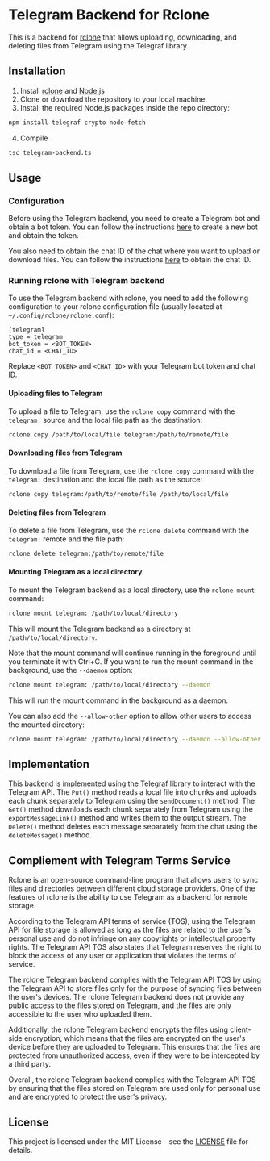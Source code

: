 # Telegram Backend for Rclone

This is a backend for [rclone](https://rclone.org/) that allows uploading, downloading, and deleting files from Telegram using the Telegraf library.

## Installation

1. Install [rclone](https://rclone.org/install/) and [Node.js](https://nodejs.org/)
2. Clone or download the repository to your local machine. 
3. Install the required Node.js packages inside the repo directory:
```bash
npm install telegraf crypto node-fetch
```

4. Compile
```bash
tsc telegram-backend.ts
```

## Usage

### Configuration

Before using the Telegram backend, you need to create a Telegram bot and obtain a bot token. You can follow the instructions [here](https://core.telegram.org/bots#creating-a-new-bot) to create a new bot and obtain the token.

You also need to obtain the chat ID of the chat where you want to upload or download files. You can follow the instructions [here](https://stackoverflow.com/questions/32423837/telegram-bot-how-to-get-a-group-chat-id) to obtain the chat ID.

### Running rclone with Telegram backend

To use the Telegram backend with rclone, you need to add the following configuration to your rclone configuration file (usually located at `~/.config/rclone/rclone.conf`):

```
[telegram]
type = telegram
bot_token = <BOT_TOKEN>
chat_id = <CHAT_ID>
```

Replace `<BOT_TOKEN>` and `<CHAT_ID>` with your Telegram bot token and chat ID.

#### Uploading files to Telegram

To upload a file to Telegram, use the `rclone copy` command with the `telegram:` source and the local file path as the destination:

```bash
rclone copy /path/to/local/file telegram:/path/to/remote/file
```

#### Downloading files from Telegram

To download a file from Telegram, use the `rclone copy` command with the `telegram:` destination and the local file path as the source:

```bash
rclone copy telegram:/path/to/remote/file /path/to/local/file
```

#### Deleting files from Telegram

To delete a file from Telegram, use the `rclone delete` command with the `telegram:` remote and the file path:

```bash
rclone delete telegram:/path/to/remote/file
```

#### Mounting Telegram as a local directory

To mount the Telegram backend as a local directory, use the `rclone mount` command:

```bash
rclone mount telegram: /path/to/local/directory
```

This will mount the Telegram backend as a directory at `/path/to/local/directory`.

Note that the mount command will continue running in the foreground until you terminate it with Ctrl+C. If you want to run the mount command in the background, use the `--daemon` option:

```bash
rclone mount telegram: /path/to/local/directory --daemon
```

This will run the mount command in the background as a daemon.

You can also add the `--allow-other` option to allow other users to access the mounted directory:

```bash
rclone mount telegram: /path/to/local/directory --daemon --allow-other
```

## Implementation

This backend is implemented using the Telegraf library to interact with the Telegram API. The `Put()` method reads a local file into chunks and uploads each chunk separately to Telegram using the `sendDocument()` method. The `Get()` method downloads each chunk separately from Telegram using the `exportMessageLink()` method and writes them to the output stream. The `Delete()` method deletes each message separately from the chat using the `deleteMessage()` method.



## Compliement with Telegram Terms Service 
Rclone is an open-source command-line program that allows users to sync files and directories between different cloud storage providers. One of the features of rclone is the ability to use Telegram as a backend for remote storage.

According to the Telegram API terms of service (TOS), using the Telegram API for file storage is allowed as long as the files are related to the user's personal use and do not infringe on any copyrights or intellectual property rights. The Telegram API TOS also states that Telegram reserves the right to block the access of any user or application that violates the terms of service.

The rclone Telegram backend complies with the Telegram API TOS by using the Telegram API to store files only for the purpose of syncing files between the user's devices. The rclone Telegram backend does not provide any public access to the files stored on Telegram, and the files are only accessible to the user who uploaded them.

Additionally, the rclone Telegram backend encrypts the files using client-side encryption, which means that the files are encrypted on the user's device before they are uploaded to Telegram. This ensures that the files are protected from unauthorized access, even if they were to be intercepted by a third party.

Overall, the rclone Telegram backend complies with the Telegram API TOS by ensuring that the files stored on Telegram are used only for personal use and are encrypted to protect the user's privacy.


## License

This project is licensed under the MIT License - see the [LICENSE](LICENSE) file for details.
